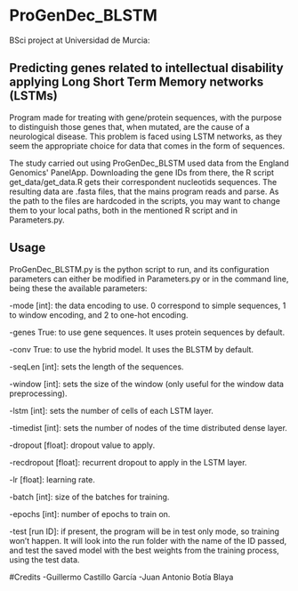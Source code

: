 # ProGenDec_BLSTM
BSci project at Universidad de Murcia:

## Predicting genes related to intellectual disability applying Long Short Term Memory networks (LSTMs)

Program made for treating with gene/protein sequences, with the purpose to distinguish those genes that, when mutated, are the cause of a neurological disease. This problem is faced using LSTM networks, as they seem the appropriate choice for data that comes in the form of sequences.

The study carried out using ProGenDec_BLSTM used data from the England Genomics' PanelApp. Downloading the gene IDs from there, the R script get_data/get_data.R gets their correspondent nucleotids sequences. The resulting data are .fasta files, that the mains program reads and parse. As the path to the files are hardcoded in the scripts, you may want to change them to your local paths, both in the mentioned R script and in Parameters.py.

## Usage

ProGenDec_BLSTM.py is the python script to run, and its configuration parameters can either be modified in Parameters.py or in the command line, being these the available parameters:

-mode [int]: the data encoding to use. 0 correspond to simple sequences, 1 to window encoding, and 2 to one-hot encoding.

-genes True: to use gene sequences. It uses protein sequences by default.

-conv True: to use the hybrid model. It uses the BLSTM by default.

-seqLen [int]: sets the length of the sequences.

-window [int]: sets the size of the window (only useful for the window data preprocessing).

-lstm [int]: sets the number of cells of each LSTM layer.

-timedist [int]: sets the number of nodes of the time distributed dense layer.

-dropout [float]: dropout value to apply.

-recdropout [float]: recurrent dropout to apply in the LSTM layer.

-lr [float]: learning rate.

-batch [int]: size of the batches for training.

-epochs [int]: number of epochs to train on.

-test [run ID]: if present, the program will be in test only mode, so training won’t happen. It will look into the run folder 
with the name of the ID passed, and test the saved model with the best weights from the training process, using the test data.

#Credits
-Guillermo Castillo García
-Juan Antonio Botía Blaya
